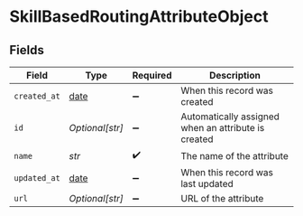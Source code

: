 # SkillBasedRoutingAttributeObject


## Fields

| Field                                                                | Type                                                                 | Required                                                             | Description                                                          |
| -------------------------------------------------------------------- | -------------------------------------------------------------------- | -------------------------------------------------------------------- | -------------------------------------------------------------------- |
| `created_at`                                                         | [date](https://docs.python.org/3/library/datetime.html#date-objects) | :heavy_minus_sign:                                                   | When this record was created                                         |
| `id`                                                                 | *Optional[str]*                                                      | :heavy_minus_sign:                                                   | Automatically assigned when an attribute is created                  |
| `name`                                                               | *str*                                                                | :heavy_check_mark:                                                   | The name of the attribute                                            |
| `updated_at`                                                         | [date](https://docs.python.org/3/library/datetime.html#date-objects) | :heavy_minus_sign:                                                   | When this record was last updated                                    |
| `url`                                                                | *Optional[str]*                                                      | :heavy_minus_sign:                                                   | URL of the attribute                                                 |
